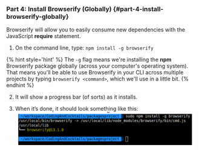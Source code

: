 ### Part 4: Install Browserify (Globally) {#part-4-install-browserify-globally}

Browserify will allow you to easily consume new dependencies with the JavaScript **require** statement.

1.  On the command line, type: `npm install -g browserify`

  {% hint style='hint' %}
  The `-g` flag means we're installing the **npm** Browserify package globally (across your computer's operating system). That means you'll be able to use Browserify in your CLI across multiple projects by typing `browserify <command>`, which we'll use in a little bit.
  {% endhint %}

2.  It will show a progress bar (of sorts) as it installs.

  <!--
  {% hint style='danger' %}
  #### Sudo warnings & passwords
  The **sudo** prefix is like running an application as **root** or **administrator**. On a mac, you might get a warning like _Improper use of the sudo command could lead to data loss..._ We're not doing anything dangerous here, just installing the browserify tool via **npm**, which requires this level of system access.

  Also, when you type your password on the command line, you won't be able to see it. This is normal. Just type it as you would normally and press enter.
  {% endhint %}
  -->

3.  When it’s done, it should look something like this:
  ![](../images/11.png)
